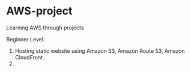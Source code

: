 # AWS-project
Learning AWS through projects

Beginner Level:

1. Hosting static website using Amazon S3, Amazon Route 53, Amazon CloudFront.
2. 
